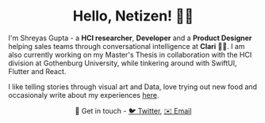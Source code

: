 <h1 align="center">Hello, Netizen! 👋🏾</h1>

<!--
**GLaDO8/GLaDO8** is a ✨ _special_ ✨ repository because its `README.md` (this file) appears on your GitHub profile.
-->



I'm Shreyas Gupta - a **HCI researcher**, **Developer** and a **Product Designer** helping sales teams through conversational intelligence at **Clari** 🚀💙. I am also currently working on my Master's Thesis in collaboration with the HCI division at Gothenburg University, while tinkering around with SwiftUI, Flutter and React. 

I like telling stories through visual art and Data, love trying out new food and occasionaly write about my experiences [here](https://shreyas.design). 


<p align="center">💫 Get in touch - <span><a href="https://twitter.com/awwmaaigawwd">🐦 Twitter</a></span>, <a href="shreyas.gupta@iiitb.org"> ✉️ Email </a></span></p>
